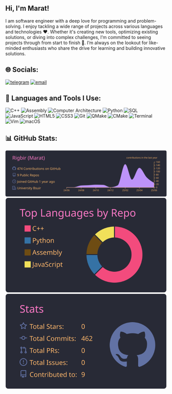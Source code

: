 
## Hi, I'm Marat!

I am software engineer with a deep love for programming and problem-solving. I enjoy tackling a wide range of projects across various languages and technologies ❤️. Whether it's creating new tools, optimizing existing solutions, or diving into complex challenges, I’m committed to seeing projects through from start to finish 🚀. I’m always on the lookout for like-minded enthusiasts who share the drive for learning and building innovative solutions.

## 🌐 Socials:
[![telegram](https://img.shields.io/badge/Telegram-26A5E4?style=for-the-badge&logo=telegram&logoColor=white)](https://t.me/istup25) [![email](https://img.shields.io/badge/Email-D14836?logo=gmail&logoColor=white)](mailto:m.brezin@yandex.ru)

## 🚀 Languages and Tools I Use:
![C++](https://img.shields.io/badge/c++-%2300599C.svg?style=for-the-badge&logo=c%2B%2B&logoColor=white) ![Assembly](https://img.shields.io/badge/assembly-%23DDDDDD.svg?style=for-the-badge&logo=gnu&logoColor=black) ![Computer Architecture](https://img.shields.io/badge/Computer_Architecture-Informational?style=for-the-badge&color=blue) ![Python](https://img.shields.io/badge/python-3670A0?style=for-the-badge&logo=python&logoColor=ffdd54) ![SQL](https://img.shields.io/badge/sql-%2307405e.svg?style=for-the-badge&logo=mysql&logoColor=white) ![JavaScript](https://img.shields.io/badge/javascript-%23323330.svg?style=for-the-badge&logo=javascript&logoColor=%23F7DF1E) ![HTML5](https://img.shields.io/badge/html5-%23E34F26.svg?style=for-the-badge&logo=html5&logoColor=white) ![CSS3](https://img.shields.io/badge/css3-%231572B6.svg?style=for-the-badge&logo=css3&logoColor=white) ![Git](https://img.shields.io/badge/git-%23F05033.svg?style=for-the-badge&logo=git&logoColor=white) ![QMake](https://img.shields.io/badge/QMake-%2300749B.svg?style=for-the-badge&logo=qt&logoColor=white) ![CMake](https://img.shields.io/badge/CMake-%23008FBA.svg?style=for-the-badge&logo=cmake&logoColor=white) ![Terminal](https://img.shields.io/badge/Terminal-%23000000.svg?style=for-the-badge&logo=gnubash&logoColor=white) ![Vim](https://img.shields.io/badge/Vim-%23019733.svg?style=for-the-badge&logo=vim&logoColor=white) ![macOS](https://img.shields.io/badge/macOS-000000?style=for-the-badge&logo=apple&logoColor=white) 


## 📊 GitHub Stats:

<!--
![Rigbir's GitHub Stats](https://github-readme-stats.vercel.app/api?username=Rigbir&show_icons=true&layout=compact&theme=tokyonight)
![Most Used Languages](https://github-readme-stats.vercel.app/api/top-langs/?username=Rigbir&langs_count=10&layout=compact&theme=tokyonight&hide=Makefile,Qmake)
-->

![](https://raw.githubusercontent.com/Rigbir/Rigbir/main/profile-summary-card-output/dracula/0-profile-details.svg)
![](https://raw.githubusercontent.com/Rigbir/Rigbir/main/profile-summary-card-output/dracula/1-repos-per-language.svg) ![](https://raw.githubusercontent.com/Rigbir/Rigbir/main/profile-summary-card-output/dracula/3-stats.svg)

<!-- OLD DESIGN
![](https://github-readme-streak-stats.herokuapp.com/?user=Rigbir&theme=tokyonight&hide_border=false)  <br/>
![](https://github-readme-stats.vercel.app/api/top-langs/?username=Rigbir&theme=tokyonight&hide_border=false&include_all_commits=true&count_private=false&layout=compact&hide=Makefile,QMake)
-->
